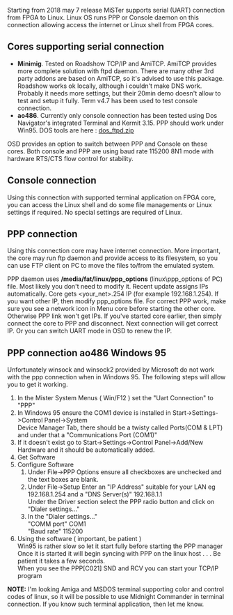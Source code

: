 Starting from 2018 may 7 release MiSTer supports serial (UART) connection from FPGA to Linux. Linux OS runs PPP or Console daemon on this connection allowing access the internet or Linux shell from FPGA cores.

## Cores supporting serial connection
* **Minimig**. Tested on Roadshow TCP/IP and AmiTCP. AmiTCP provides more complete solution with ftpd daemon. There are many other 3rd party addons are based on AmiTCP, so it's advised to use this package. Roadshow works ok locally, although i couldn't make DNS work. Probably it needs more settings, but their 20min demo doesn't allow to test and setup it fully. Term v4.7 has been used to test console connection.
* **ao486**. Currently only console connection has been tested using Dos Navigator's integrated Terminal and Kermit 3.15. PPP should work under Win95.  DOS tools are here : [dos_ftpd.zip](https://github.com/MiSTer-devel/ao486_MiSTer/blob/master/extra/dos_ftpd.zip)

OSD provides an option to switch between PPP and Console on these cores.
Both console and PPP are using baud rate 115200 8N1 mode with hardware RTS/CTS flow control for stability.

## Console connection
Using this connection with supported terminal application on FPGA core, you can access the Linux shell and do some file managements or Linux settings if required.
No special settings are required of Linux. 

## PPP connection
Using this connection core may have internet connection. More important, the core may run ftp daemon and provide access to its filesystem, so you can use FTP client on PC to move the files to/from the emulated system.

PPP daemon uses **/media/fat/linux/ppp_options** (linux\ppp_options of PC) file. Most likely you don't need to modify it. Recent update assigns IPs automatically. Core gets <your_net>.254 IP (for example 192.168.1.254). If you want other IP, then modify ppp_options file.
For correct PPP work, make sure you see a network icon in Menu core before starting the other core. Otherwise PPP link won't get IPs. If you've started core earlier, then simply connect the core to PPP and disconnect. Next connection will get correct IP. Or you can switch UART mode in OSD to renew the IP.


## PPP connection ao486 Windows 95
Unfortunately winsock and winsock2 provided by Microsoft do not work with the ppp connection when in Windows 95.
The following steps will allow you to get it working.
<ol>
<li> In the Mister System Menus ( Win/F12 ) set the "Uart Connection" to "PPP"
<li> In Windows 95 ensure the COM1 device is installed in Start->Settings->Control Panel->System
<BR>Device Manager Tab, there should be a twisty called Ports(COM & LPT) and under that a "Communications Port (COM1)"
<li> If it doesn't exist go to Start->Settings->Control Panel->Add/New Hardware and it should be automatically added.
<li> Get Software
<li> Configure Software
<ol>
<li> Under File->PPP Options ensure all checkboxes are unchecked and the text boxes are blank.
<li> Under File->Setup Enter an "IP Address" suitable for your LAN eg 192.168.1.254 and a "DNS Server(s)" 192.168.1.1
<BR>Under the Driver section select the PPP radio button and click on "Dialer settings..."
<li> In the "Dialer settings..."
<BR>"COMM port" COM1
<BR>"Baud rate" 115200
</ol>
<li>Using the software ( important, be patient )
<BR>Win95 is rather slow so let it start fully before starting the PPP manager
<BR>Once it is started it will begin syncing with PPP on the linux host . . . Be patient it takes a few seconds.
<BR>When you see the PPP[C021] SND and RCV you can start your TCP/IP program
</ol>

**NOTE:** I'm looking Amiga and MSDOS terminal supporting color and control codes of linux, so it will be possible to use Midnight Commander in terminal connection. If you know such terminal application, then let me know.